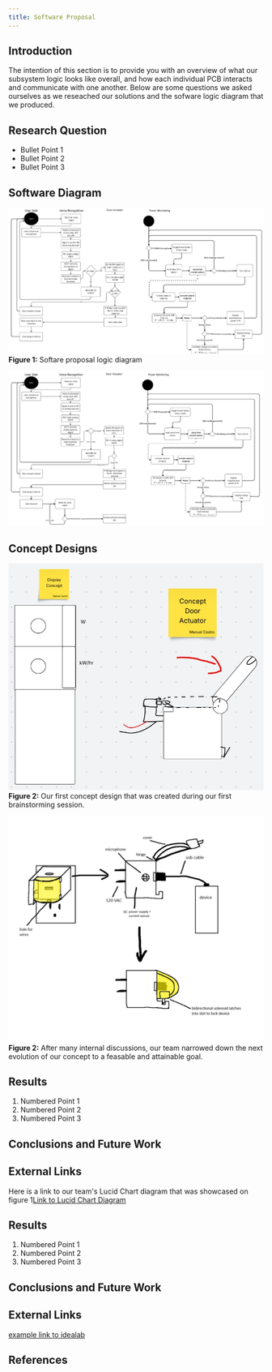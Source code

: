 ```yaml
---
title: Software Proposal
---
```


## Introduction
The intention of this section is to provide you with an overview of what our subsystem logic looks like overall, and how each individual PCB interacts and communicate with one another. Below are some questions we asked ourselves as we reseached our solutions and the sofware logic diagram that we produced.

## Research Question

* Bullet Point 1
* Bullet Point 2
* Bullet Point 3

## Software Diagram

![Software logig diagram](Softwarediagram.jpg)<br>
**Figure 1:** Softare proposal logic diagram<br>

![Software logic diagram](Softwarediagram2.jpg)


## Concept Designs ##
![showcase](earlyconcept.jpg)<br>
**Figure 2:** Our first concept design that was created during our first brainstorming session.<br>

![showcase](revisedconcept.jpg)<br>
**Figure 2:** After many internal discussions, our team narrowed down the next evolution of our concept to a feasable and attainable goal.<br>

## Results

1. Numbered Point 1
1. Numbered Point 2
1. Numbered Point 3

## Conclusions and Future Work

## External Links

Here is a link to our team's Lucid Chart diagram that was showcased on figure 1[Link to Lucid Chart Diagram](https://lucid.app/lucidspark/50a3b367-512a-4085-a351-7ba08a005a17/edit?viewport_loc=-1504%2C4113%2C4121%2C2114%2C0_0&invitationId=inv_718e862a-cc1e-4b68-8ead-81b798ccf1a2)


## Results

1. Numbered Point 1
1. Numbered Point 2
1. Numbered Point 3

## Conclusions and Future Work

## External Links

[example link to idealab](https://idealab.asu.edu)


## References


